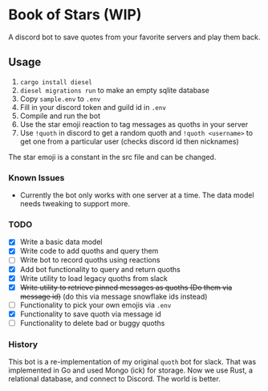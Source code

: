 # Book of Stars (WIP)
A discord bot to save quotes from your favorite servers and play them back.

## Usage
  1. `cargo install diesel`
  2. `diesel migrations run` to make an empty sqlite database
  3. Copy `sample.env` to `.env`
  4. Fill in your discord token and guild id in `.env`
  5. Compile and run the bot
  6. Use the star emoji reaction to tag messages as quoths in your server
  7. Use `!quoth` in discord to get a random quoth and `!quoth <username>` to get one from a particular user (checks discord id then nicknames)

The star emoji is a constant in the src file and can be changed.

### Known Issues
  * Currently the bot only works with one server at a time. The data model needs tweaking to support more.

### TODO
  - [x] Write a basic data model
  - [x] Write code to add quoths and query them
  - [ ] Write bot to record quoths using reactions
  - [X] Add bot functionality to query and return quoths
  - [X] Write utility to load legacy quoths from slack
  - [X] ~~Write utility to retrieve pinned messages as quoths (Do them via message id)~~ (do this via message snowflake ids instead)
  - [ ] Functionality to pick your own emojis via `.env`
  - [X] Functionality to save quoth via message id
  - [ ] Functionality to delete bad or buggy quoths

### History
This bot is a re-implementation of my original `quoth` bot for slack. That was implemented in Go and used Mongo (ick) for storage. Now we use Rust, a relational database, and connect to Discord. The world is better.